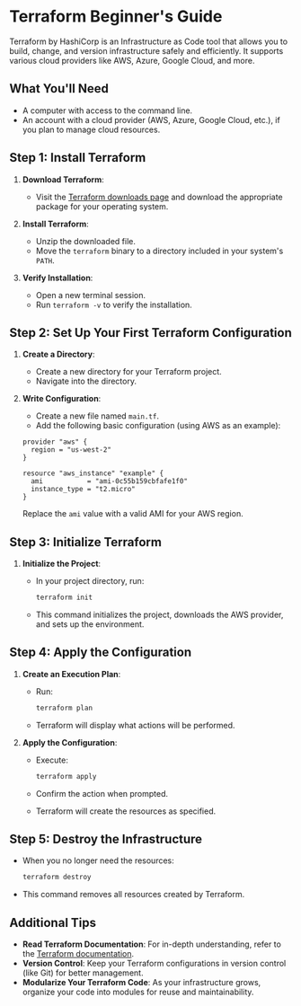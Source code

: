 # Terraform Beginner's Guide

Terraform by HashiCorp is an Infrastructure as Code tool that allows you to build, change, and version infrastructure safely and efficiently. It supports various cloud providers like AWS, Azure, Google Cloud, and more.

## What You'll Need

- A computer with access to the command line.
- An account with a cloud provider (AWS, Azure, Google Cloud, etc.), if you plan to manage cloud resources.

## Step 1: Install Terraform

1. **Download Terraform**:
   - Visit the [Terraform downloads page](https://www.terraform.io/downloads.html) and download the appropriate package for your operating system.

2. **Install Terraform**:
   - Unzip the downloaded file.
   - Move the `terraform` binary to a directory included in your system's `PATH`.

3. **Verify Installation**:
   - Open a new terminal session.
   - Run `terraform -v` to verify the installation.

## Step 2: Set Up Your First Terraform Configuration

1. **Create a Directory**:
   - Create a new directory for your Terraform project.
   - Navigate into the directory.

2. **Write Configuration**:
   - Create a new file named `main.tf`.
   - Add the following basic configuration (using AWS as an example):

   ```hcl
   provider "aws" {
     region = "us-west-2"
   }

   resource "aws_instance" "example" {
     ami           = "ami-0c55b159cbfafe1f0"
     instance_type = "t2.micro"
   }
   ```

   Replace the `ami` value with a valid AMI for your AWS region.

## Step 3: Initialize Terraform

1. **Initialize the Project**:
   - In your project directory, run:

     ```bash
     terraform init
     ```

   - This command initializes the project, downloads the AWS provider, and sets up the environment.

## Step 4: Apply the Configuration

1. **Create an Execution Plan**:
   - Run:

     ```bash
     terraform plan
     ```

   - Terraform will display what actions will be performed.

2. **Apply the Configuration**:
   - Execute:

     ```bash
     terraform apply
     ```

   - Confirm the action when prompted.
   - Terraform will create the resources as specified.

## Step 5: Destroy the Infrastructure

- When you no longer need the resources:

  ```bash
  terraform destroy
  ```

- This command removes all resources created by Terraform.

## Additional Tips

- **Read Terraform Documentation**: For in-depth understanding, refer to the [Terraform documentation](https://www.terraform.io/docs/index.html).
- **Version Control**: Keep your Terraform configurations in version control (like Git) for better management.
- **Modularize Your Terraform Code**: As your infrastructure grows, organize your code into modules for reuse and maintainability.
